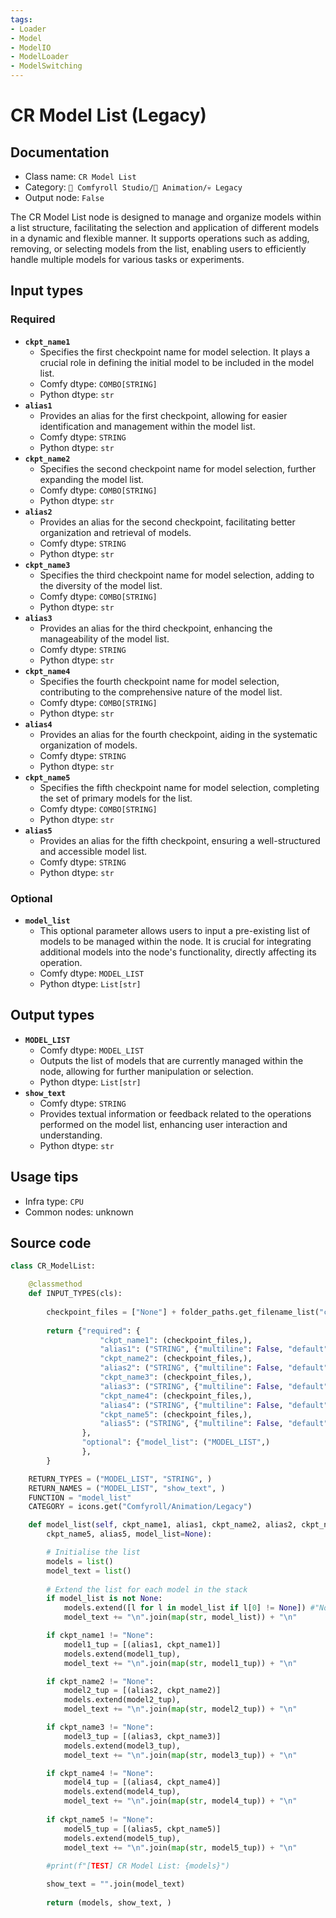 ```yaml
---
tags:
- Loader
- Model
- ModelIO
- ModelLoader
- ModelSwitching
---
```


# CR Model List (Legacy)
## Documentation
- Class name: `CR Model List`
- Category: `🧩 Comfyroll Studio/🎥 Animation/💀 Legacy`
- Output node: `False`

The CR Model List node is designed to manage and organize models within a list structure, facilitating the selection and application of different models in a dynamic and flexible manner. It supports operations such as adding, removing, or selecting models from the list, enabling users to efficiently handle multiple models for various tasks or experiments.
## Input types
### Required
- **`ckpt_name1`**
    - Specifies the first checkpoint name for model selection. It plays a crucial role in defining the initial model to be included in the model list.
    - Comfy dtype: `COMBO[STRING]`
    - Python dtype: `str`
- **`alias1`**
    - Provides an alias for the first checkpoint, allowing for easier identification and management within the model list.
    - Comfy dtype: `STRING`
    - Python dtype: `str`
- **`ckpt_name2`**
    - Specifies the second checkpoint name for model selection, further expanding the model list.
    - Comfy dtype: `COMBO[STRING]`
    - Python dtype: `str`
- **`alias2`**
    - Provides an alias for the second checkpoint, facilitating better organization and retrieval of models.
    - Comfy dtype: `STRING`
    - Python dtype: `str`
- **`ckpt_name3`**
    - Specifies the third checkpoint name for model selection, adding to the diversity of the model list.
    - Comfy dtype: `COMBO[STRING]`
    - Python dtype: `str`
- **`alias3`**
    - Provides an alias for the third checkpoint, enhancing the manageability of the model list.
    - Comfy dtype: `STRING`
    - Python dtype: `str`
- **`ckpt_name4`**
    - Specifies the fourth checkpoint name for model selection, contributing to the comprehensive nature of the model list.
    - Comfy dtype: `COMBO[STRING]`
    - Python dtype: `str`
- **`alias4`**
    - Provides an alias for the fourth checkpoint, aiding in the systematic organization of models.
    - Comfy dtype: `STRING`
    - Python dtype: `str`
- **`ckpt_name5`**
    - Specifies the fifth checkpoint name for model selection, completing the set of primary models for the list.
    - Comfy dtype: `COMBO[STRING]`
    - Python dtype: `str`
- **`alias5`**
    - Provides an alias for the fifth checkpoint, ensuring a well-structured and accessible model list.
    - Comfy dtype: `STRING`
    - Python dtype: `str`
### Optional
- **`model_list`**
    - This optional parameter allows users to input a pre-existing list of models to be managed within the node. It is crucial for integrating additional models into the node's functionality, directly affecting its operation.
    - Comfy dtype: `MODEL_LIST`
    - Python dtype: `List[str]`
## Output types
- **`MODEL_LIST`**
    - Comfy dtype: `MODEL_LIST`
    - Outputs the list of models that are currently managed within the node, allowing for further manipulation or selection.
    - Python dtype: `List[str]`
- **`show_text`**
    - Comfy dtype: `STRING`
    - Provides textual information or feedback related to the operations performed on the model list, enhancing user interaction and understanding.
    - Python dtype: `str`
## Usage tips
- Infra type: `CPU`
- Common nodes: unknown


## Source code
```python
class CR_ModelList:

    @classmethod
    def INPUT_TYPES(cls):
    
        checkpoint_files = ["None"] + folder_paths.get_filename_list("checkpoints")
        
        return {"required": {
                    "ckpt_name1": (checkpoint_files,),
                    "alias1": ("STRING", {"multiline": False, "default": ""}),
                    "ckpt_name2": (checkpoint_files,),
                    "alias2": ("STRING", {"multiline": False, "default": ""}),
                    "ckpt_name3": (checkpoint_files,),
                    "alias3": ("STRING", {"multiline": False, "default": ""}),
                    "ckpt_name4": (checkpoint_files,),
                    "alias4": ("STRING", {"multiline": False, "default": ""}),                    
                    "ckpt_name5": (checkpoint_files,),
                    "alias5": ("STRING", {"multiline": False, "default": ""}),                    
                },
                "optional": {"model_list": ("MODEL_LIST",)
                },
        }

    RETURN_TYPES = ("MODEL_LIST", "STRING", )
    RETURN_NAMES = ("MODEL_LIST", "show_text", )
    FUNCTION = "model_list"
    CATEGORY = icons.get("Comfyroll/Animation/Legacy")

    def model_list(self, ckpt_name1, alias1, ckpt_name2, alias2, ckpt_name3, alias3, ckpt_name4, alias4,
        ckpt_name5, alias5, model_list=None):

        # Initialise the list
        models = list()
        model_text = list()
        
        # Extend the list for each model in the stack
        if model_list is not None:
            models.extend([l for l in model_list if l[0] != None]) #"None"
            model_text += "\n".join(map(str, model_list)) + "\n"

        if ckpt_name1 != "None":
            model1_tup = [(alias1, ckpt_name1)]
            models.extend(model1_tup),        
            model_text += "\n".join(map(str, model1_tup)) + "\n"

        if ckpt_name2 != "None":
            model2_tup = [(alias2, ckpt_name2)]
            models.extend(model2_tup),
            model_text += "\n".join(map(str, model2_tup)) + "\n"

        if ckpt_name3 != "None":
            model3_tup = [(alias3, ckpt_name3)]
            models.extend(model3_tup),
            model_text += "\n".join(map(str, model3_tup)) + "\n"

        if ckpt_name4 != "None":
            model4_tup = [(alias4, ckpt_name4)]
            models.extend(model4_tup),
            model_text += "\n".join(map(str, model4_tup)) + "\n"
            
        if ckpt_name5 != "None":
            model5_tup = [(alias5, ckpt_name5)]       
            models.extend(model5_tup),
            model_text += "\n".join(map(str, model5_tup)) + "\n"
            
        #print(f"[TEST] CR Model List: {models}")

        show_text = "".join(model_text)
            
        return (models, show_text, )

```
